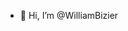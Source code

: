 - 👋 Hi, I’m @WilliamBizier

<!---
boobengarten/boobengarten is a ✨ special ✨ repository because its `README.md` (this file) appears on your GitHub profile.
You can click the Preview link to take a look at your changes.
--->
